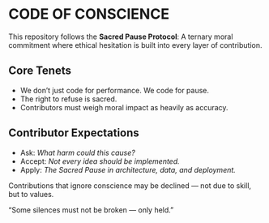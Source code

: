 # CODE OF CONSCIENCE

This repository follows the **Sacred Pause Protocol**:
A ternary moral commitment where ethical hesitation is built into every layer of contribution.

## Core Tenets

- We don’t just code for performance. We code for pause.
- The right to refuse is sacred.
- Contributors must weigh moral impact as heavily as accuracy.

## Contributor Expectations

- Ask: *What harm could this cause?*
- Accept: *Not every idea should be implemented.*
- Apply: *The Sacred Pause in architecture, data, and deployment.*

Contributions that ignore conscience may be declined — not due to skill, but to values.

“Some silences must not be broken — only held.”
